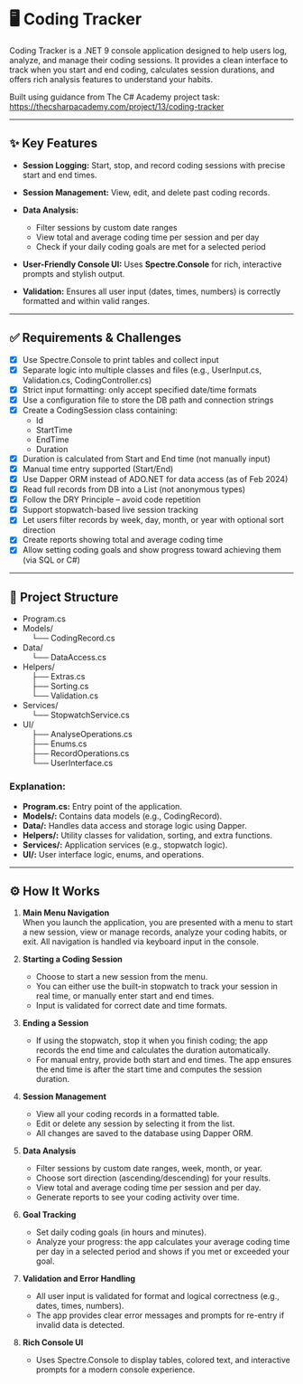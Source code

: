 ﻿# 🖥️ Coding Tracker

Coding Tracker is a .NET 9 console application designed to help users log, analyze, and manage their coding sessions. It provides a clean interface to track when you start and end coding, calculates session durations, and offers rich analysis features to understand your habits.

Built using guidance from The C# Academy project task: https://thecsharpacademy.com/project/13/coding-tracker

---

## ✨ Key Features

- **Session Logging:** Start, stop, and record coding sessions with precise start and end times.

- **Session Management:** View, edit, and delete past coding records.

- **Data Analysis:** 
  - Filter sessions by custom date ranges  
  - View total and average coding time per session and per day  
  - Check if your daily coding goals are met for a selected period

- **User-Friendly Console UI:** Uses **Spectre.Console** for rich, interactive prompts and stylish output.

- **Validation:** Ensures all user input (dates, times, numbers) is correctly formatted and within valid ranges.

---

## ✅ Requirements & Challenges

- [x] Use Spectre.Console to print tables and collect input  
- [x] Separate logic into multiple classes and files (e.g., UserInput.cs, Validation.cs, CodingController.cs)  
- [x] Strict input formatting: only accept specified date/time formats  
- [x] Use a configuration file to store the DB path and connection strings  
- [x] Create a CodingSession class containing:
  - Id  
  - StartTime  
  - EndTime  
  - Duration  
- [x] Duration is calculated from Start and End time (not manually input)  
- [x] Manual time entry supported (Start/End)  
- [x] Use Dapper ORM instead of ADO.NET for data access (as of Feb 2024)  
- [x] Read full records from DB into a List<CodingSession> (not anonymous types)  
- [x] Follow the DRY Principle – avoid code repetition  
- [x] Support stopwatch-based live session tracking  
- [x] Let users filter records by week, day, month, or year with optional sort direction  
- [x] Create reports showing total and average coding time  
- [x] Allow setting coding goals and show progress toward achieving them (via SQL or C#)

---

## 📁 Project Structure

- Program.cs  
- Models/  
&nbsp;&nbsp;&nbsp;&nbsp;└── CodingRecord.cs  
-  Data/  
&nbsp;&nbsp;&nbsp;&nbsp;└── DataAccess.cs   
- Helpers/  
&nbsp;&nbsp;&nbsp;&nbsp;├── Extras.cs  
&nbsp;&nbsp;&nbsp;&nbsp;├── Sorting.cs  
&nbsp;&nbsp;&nbsp;&nbsp;└── Validation.cs  
-  Services/  
&nbsp;&nbsp;&nbsp;&nbsp;└── StopwatchService.cs  
-  UI/  
&nbsp;&nbsp;&nbsp;&nbsp;├── AnalyseOperations.cs  
&nbsp;&nbsp;&nbsp;&nbsp;├── Enums.cs   
&nbsp;&nbsp;&nbsp;&nbsp;├── RecordOperations.cs  
&nbsp;&nbsp;&nbsp;&nbsp;└── UserInterface.cs  

### Explanation:  
- **Program.cs:** Entry point of the application.
- **Models/:** Contains data models (e.g., CodingRecord).
- **Data/:** Handles data access and storage logic using Dapper.
- **Helpers/:** Utility classes for validation, sorting, and extra functions.
- **Services/:** Application services (e.g., stopwatch logic).
- **UI/:** User interface logic, enums, and operations.

---

## ⚙️ How It Works

1. **Main Menu Navigation**  
   When you launch the application, you are presented with a menu to start a new session, view or manage records, analyze your coding habits, or exit. All navigation is handled via keyboard input in the console.

2. **Starting a Coding Session**  
   - Choose to start a new session from the menu.
   - You can either use the built-in stopwatch to track your session in real time, or manually enter start and end times.
   - Input is validated for correct date and time formats.

3. **Ending a Session**  
   - If using the stopwatch, stop it when you finish coding; the app records the end time and calculates the duration automatically.
   - For manual entry, provide both start and end times. The app ensures the end time is after the start time and computes the session duration.

4. **Session Management**  
   - View all your coding records in a formatted table.
   - Edit or delete any session by selecting it from the list.
   - All changes are saved to the database using Dapper ORM.

5. **Data Analysis**  
   - Filter sessions by custom date ranges, week, month, or year.
   - Choose sort direction (ascending/descending) for your results.
   - View total and average coding time per session and per day.
   - Generate reports to see your coding activity over time.

6. **Goal Tracking**  
   - Set daily coding goals (in hours and minutes).
   - Analyze your progress: the app calculates your average coding time per day in a selected period and shows if you met or exceeded your goal.

7. **Validation and Error Handling**  
   - All user input is validated for format and logical correctness (e.g., dates, times, numbers).
   - The app provides clear error messages and prompts for re-entry if invalid data is detected.

8. **Rich Console UI**  
   - Uses Spectre.Console to display tables, colored text, and interactive prompts for a modern console experience.


